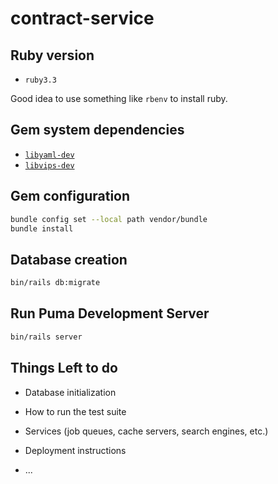 # contract-service

## Ruby version
- `ruby3.3`

Good idea to use something like `rbenv` to install ruby.

## Gem system dependencies
- [`libyaml-dev`](https://pkgs.org/search/?q=libyaml)
- [`libvips-dev`](https://pkgs.org/search/?q=libvips)

## Gem configuration
```bash
bundle config set --local path vendor/bundle
bundle install
```

## Database creation
```bash
bin/rails db:migrate
```

## Run Puma Development Server
```bash
bin/rails server
```

## Things Left to do

* Database initialization

* How to run the test suite

* Services (job queues, cache servers, search engines, etc.)

* Deployment instructions

* ...
